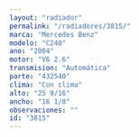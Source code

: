 ```yaml
---
layout: "radiador"
permalink: "/radiadores/3815/"
marca: "Mercedes Benz"
modelo: "C240"
ano: "2004"
motor: "V6 2.6"
transmision: "Automática"
parte: "432540"
clima: "Con clima"
alto: "25 9/16"
ancho: "16 1/8"
observaciones: ""
id: "3815"
---
```


